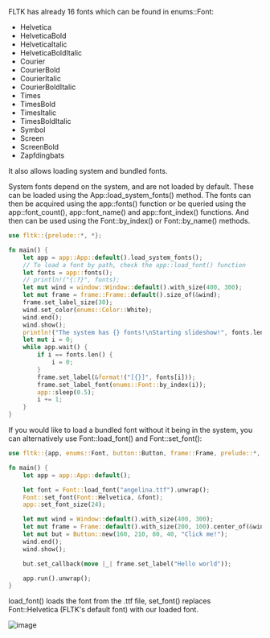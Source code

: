 FLTK has already 16 fonts which can be found in enums::Font:
- Helvetica
- HelveticaBold
- HelveticaItalic
- HelveticaBoldItalic
- Courier
- CourierBold
- CourierItalic
- CourierBoldItalic
- Times
- TimesBold
- TimesItalic 
- TimesBoldItalic 
- Symbol 
- Screen 
- ScreenBold 
- Zapfdingbats

It also allows loading system and bundled fonts.

System fonts depend on the system, and are not loaded by default. These can be loaded using the App::load_system_fonts() method.
The fonts can then be acquired using the app::fonts() function or be queried using the app::font_count(), app::font_name() and app::font_index() functions.
And then can be used using the Font::by_index() or Font::by_name() methods.
```rust
use fltk::{prelude::*, *};

fn main() {
    let app = app::App::default().load_system_fonts();
    // To load a font by path, check the app::load_font() function
    let fonts = app::fonts();
    // println!("{:?}", fonts);
    let mut wind = window::Window::default().with_size(400, 300);
    let mut frame = frame::Frame::default().size_of(&wind);
    frame.set_label_size(30);
    wind.set_color(enums::Color::White);
    wind.end();
    wind.show();
    println!("The system has {} fonts!\nStarting slideshow!", fonts.len());
    let mut i = 0;
    while app.wait() {
        if i == fonts.len() {
            i = 0;
        }
        frame.set_label(&format!("[{}]", fonts[i]));
        frame.set_label_font(enums::Font::by_index(i));
        app::sleep(0.5);
        i += 1;
    }
}
```

If you would like to load a bundled font without it being in the system, you can alternatively use Font::load_font() and Font::set_font():
```rust
use fltk::{app, enums::Font, button::Button, frame::Frame, prelude::*, window::Window};

fn main() {
    let app = app::App::default();

    let font = Font::load_font("angelina.ttf").unwrap();
    Font::set_font(Font::Helvetica, &font);
    app::set_font_size(24);

    let mut wind = Window::default().with_size(400, 300);
    let mut frame = Frame::default().with_size(200, 100).center_of(&wind);
    let mut but = Button::new(160, 210, 80, 40, "Click me!");
    wind.end();
    wind.show();

    but.set_callback(move |_| frame.set_label("Hello world"));

    app.run().unwrap();
}
```

load_font() loads the font from the .ttf file, set_font() replaces Font::Helvetica (FLTK's default font) with our loaded font.

![image](https://user-images.githubusercontent.com/37966791/145735197-130f7dd6-a31f-4bc6-a362-90a13493a556.png)